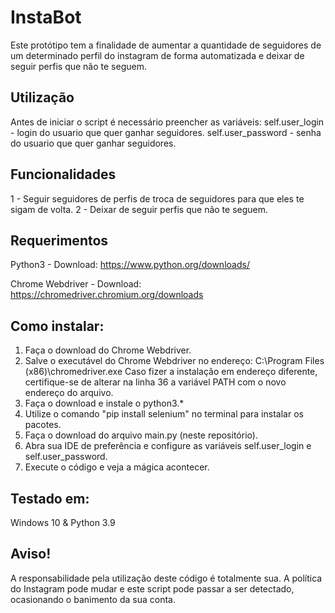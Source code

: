 # InstaBot
Este protótipo tem a finalidade de aumentar a quantidade de seguidores de um determinado perfil do instagram de forma automatizada e deixar de seguir perfis que não te seguem.

## Utilização
Antes de iniciar o script é necessário preencher as variáveis:
self.user_login - login do usuario que quer ganhar seguidores.
self.user_password - senha do usuario que quer ganhar seguidores.

## Funcionalidades
1 - Seguir seguidores de perfis de troca de seguidores para que eles te sigam de volta.
2 - Deixar de seguir perfis que não te seguem.

## Requerimentos
Python3 - Download: https://www.python.org/downloads/

Chrome Webdriver - Download: https://chromedriver.chromium.org/downloads

## Como instalar:
1. Faça o download do Chrome Webdriver.
2. Salve o executável do Chrome Webdriver no endereço: C:\Program Files (x86)\chromedriver.exe Caso fizer a instalação em endereço diferente, certifique-se de alterar na linha 36 a variável PATH com o novo endereço do arquivo.
3. Faça o download e instale o python3.*
4. Utilize o comando "pip install selenium" no terminal para instalar os pacotes.
5. Faça o download do arquivo main.py (neste repositório).
6. Abra sua IDE de preferência e configure as variáveis self.user_login e self.user_password.
7. Execute o código e veja a mágica acontecer.

## Testado em:
Windows 10 & Python 3.9

## Aviso!
A responsabilidade pela utilização deste código é totalmente sua. A política do Instagram pode mudar e este script pode passar a ser detectado, ocasionando o banimento da sua conta.
